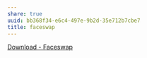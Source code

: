 ```yaml
---
share: true
uuid: bb368f34-e6c4-497e-9b2d-35e712b7cbe7
title: faceswap
---
```

[Download - Faceswap](https://faceswap.dev/download/)